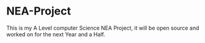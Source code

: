 # NEA-Project
This is my A Level computer Science NEA Project, it will be open source and worked on for the next Year and a Half.
